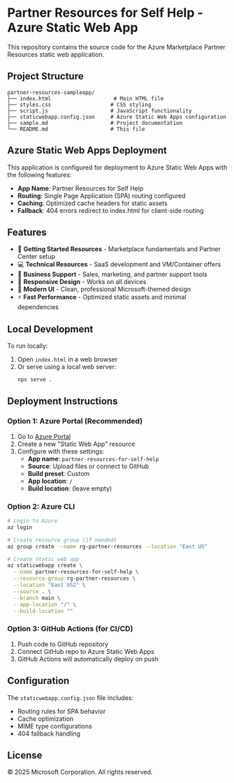 # Partner Resources for Self Help - Azure Static Web App

This repository contains the source code for the Azure Marketplace Partner Resources static web application.

## Project Structure

```
partner-resources-sampleapp/
├── index.html                    # Main HTML file
├── styles.css                   # CSS styling
├── script.js                    # JavaScript functionality
├── staticwebapp.config.json     # Azure Static Web Apps configuration
├── sample.md                    # Project documentation
└── README.md                    # This file
```

## Azure Static Web Apps Deployment

This application is configured for deployment to Azure Static Web Apps with the following features:

- **App Name**: Partner Resources for Self Help
- **Routing**: Single Page Application (SPA) routing configured
- **Caching**: Optimized cache headers for static assets
- **Fallback**: 404 errors redirect to index.html for client-side routing

## Features

- 🚀 **Getting Started Resources** - Marketplace fundamentals and Partner Center setup
- 💻 **Technical Resources** - SaaS development and VM/Container offers
- 🤝 **Business Support** - Sales, marketing, and partner support tools
- 📱 **Responsive Design** - Works on all devices
- 🎨 **Modern UI** - Clean, professional Microsoft-themed design
- ⚡ **Fast Performance** - Optimized static assets and minimal dependencies

## Local Development

To run locally:
1. Open `index.html` in a web browser
2. Or serve using a local web server:
   ```bash
   npx serve .
   ```

## Deployment Instructions

### Option 1: Azure Portal (Recommended)
1. Go to [Azure Portal](https://portal.azure.com)
2. Create a new "Static Web App" resource
3. Configure with these settings:
   - **App name**: `partner-resources-for-self-help`
   - **Source**: Upload files or connect to GitHub
   - **Build preset**: Custom
   - **App location**: `/`
   - **Build location**: (leave empty)

### Option 2: Azure CLI
```bash
# Login to Azure
az login

# Create resource group (if needed)
az group create --name rg-partner-resources --location "East US"

# Create static web app
az staticwebapp create \
  --name partner-resources-for-self-help \
  --resource-group rg-partner-resources \
  --location "East US2" \
  --source . \
  --branch main \
  --app-location "/" \
  --build-location ""
```

### Option 3: GitHub Actions (for CI/CD)
1. Push code to GitHub repository
2. Connect GitHub repo to Azure Static Web Apps
3. GitHub Actions will automatically deploy on push

## Configuration

The `staticwebapp.config.json` file includes:
- Routing rules for SPA behavior
- Cache optimization
- MIME type configurations
- 404 fallback handling

## License

© 2025 Microsoft Corporation. All rights reserved.
